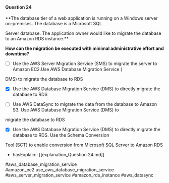 #### Question  24


**The database tier of a web application is running on a Windows server on-premises. The database is a Microsoft SQL

Server database. The application owner would like to migrate the database to an Amazon RDS instance.**


**How can the migration be executed with minimal administrative effort and downtime?**


- [ ] Use the AWS Server Migration Service (SMS) to migrate the server to Amazon EC2.Use AWS Database Migration Service (

DMS) to migrate the database to RDS


- [x] Use the AWS Database Migration Service (DMS) to directly migrate the database to RDS


- [ ] Use AWS DataSync to migrate the data from the database to Amazon S3. Use AWS Database Migration Service (DMS) to

migrate the database to RDS


- [x] Use the AWS Database Migration Service (DMS) to directly migrate the database to RDS. Use the Schema Conversion

Tool (SCT) to enable conversion from Microsoft SQL Server to Amazon RDS



- hasExplain:: [[explanation_Question  24.md]]

#aws_database_migration_service #amazon_ec2.use_aws_database_migration_service #aws_server_migration_service #amazon_rds_instance #aws_datasync 